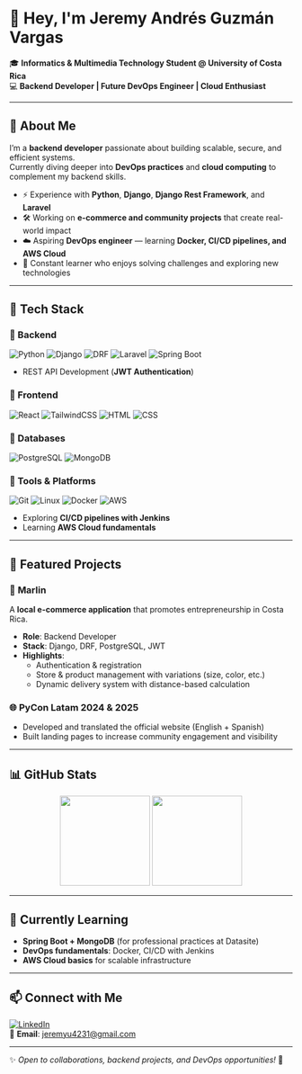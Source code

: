 # 👋 Hey, I'm Jeremy Andrés Guzmán Vargas  

🎓 **Informatics & Multimedia Technology Student @ University of Costa Rica**  
💻 **Backend Developer | Future DevOps Engineer | Cloud Enthusiast**  

---

## 🌟 About Me  
I’m a **backend developer** passionate about building scalable, secure, and efficient systems.  
Currently diving deeper into **DevOps practices** and **cloud computing** to complement my backend skills.  

- ⚡ Experience with **Python**, **Django**, **Django Rest Framework**, and **Laravel**  
- 🛠️ Working on **e-commerce and community projects** that create real-world impact  
- ☁️ Aspiring **DevOps engineer** — learning **Docker, CI/CD pipelines, and AWS Cloud**  
- 📖 Constant learner who enjoys solving challenges and exploring new technologies  

---

## 🚀 Tech Stack  

### 🔹 Backend  
![Python](https://img.shields.io/badge/Python-3776AB?style=flat-square&logo=python&logoColor=white) 
![Django](https://img.shields.io/badge/Django-092E20?style=flat-square&logo=django&logoColor=white) 
![DRF](https://img.shields.io/badge/DRF-EF4223?style=flat-square&logo=django&logoColor=white) 
![Laravel](https://img.shields.io/badge/Laravel-FF2D20?style=flat-square&logo=laravel&logoColor=white) 
![Spring Boot](https://img.shields.io/badge/Spring_Boot-6DB33F?style=flat-square&logo=springboot&logoColor=white)

- REST API Development (**JWT Authentication**)  

### 🔹 Frontend  
![React](https://img.shields.io/badge/React-61DAFB?style=flat-square&logo=react&logoColor=black) 
![TailwindCSS](https://img.shields.io/badge/TailwindCSS-06B6D4?style=flat-square&logo=tailwindcss&logoColor=white) 
![HTML](https://img.shields.io/badge/HTML5-E34F26?style=flat-square&logo=html5&logoColor=white) 
![CSS](https://img.shields.io/badge/CSS3-1572B6?style=flat-square&logo=css3&logoColor=white)

### 🔹 Databases  
![PostgreSQL](https://img.shields.io/badge/PostgreSQL-336791?style=flat-square&logo=postgresql&logoColor=white) 
![MongoDB](https://img.shields.io/badge/MongoDB-47A248?style=flat-square&logo=mongodb&logoColor=white)

### 🔹 Tools & Platforms  
![Git](https://img.shields.io/badge/Git-F05032?style=flat-square&logo=git&logoColor=white) 
![Linux](https://img.shields.io/badge/Linux-FCC624?style=flat-square&logo=linux&logoColor=black) 
![Docker](https://img.shields.io/badge/Docker-2496ED?style=flat-square&logo=docker&logoColor=white) 
![AWS](https://img.shields.io/badge/AWS-FF9900?style=flat-square&logo=amazonaws&logoColor=white)  

- Exploring **CI/CD pipelines with Jenkins**  
- Learning **AWS Cloud fundamentals**  

---

## 💼 Featured Projects  

### 🛒 **Marlin**  
A **local e-commerce application** that promotes entrepreneurship in Costa Rica.  
- **Role**: Backend Developer  
- **Stack**: Django, DRF, PostgreSQL, JWT  
- **Highlights**:  
  - Authentication & registration  
  - Store & product management with variations (size, color, etc.)  
  - Dynamic delivery system with distance-based calculation  

### 🌐 **PyCon Latam 2024 & 2025**  
- Developed and translated the official website (English + Spanish)  
- Built landing pages to increase community engagement and visibility  

---

## 📊 GitHub Stats  

<div align="center">
  <img src="https://github-readme-stats.vercel.app/api?username=Jeranguz&show_icons=true&theme=tokyonight" height="160" />
  <img src="https://github-readme-stats.vercel.app/api/top-langs/?username=Jeranguz&layout=compact&theme=tokyonight" height="160" />
</div>

---

## 🌱 Currently Learning  
- **Spring Boot + MongoDB** (for professional practices at Datasite)  
- **DevOps fundamentals**: Docker, CI/CD with Jenkins  
- **AWS Cloud basics** for scalable infrastructure  

---

## 📫 Connect with Me  

[![LinkedIn](https://img.shields.io/badge/LinkedIn-0A66C2?style=flat-square&logo=linkedin&logoColor=white)](https://www.linkedin.com/in/jeremy-guzman-369318271/)  
📧 **Email**: jeremyu4231@gmail.com  

---

✨ *Open to collaborations, backend projects, and DevOps opportunities!* 🚀
